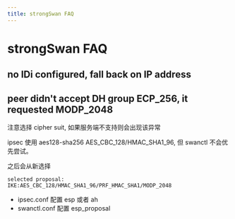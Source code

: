 ```yaml
---
title: strongSwan FAQ
---
```


# strongSwan FAQ

## no IDi configured, fall back on IP address

## peer didn't accept DH group ECP_256, it requested MODP_2048

注意选择 cipher suit, 如果服务端不支持则会出现该异常

ipsec 使用 aes128-sha256 AES_CBC_128/HMAC_SHA1_96, 但 swanctl 不会优先尝试。

之后会从新选择

```
selected proposal: IKE:AES_CBC_128/HMAC_SHA1_96/PRF_HMAC_SHA1/MODP_2048
```

* ipsec.conf 配置 esp 或者 ah
* swanctl.conf 配置 esp_proposal

